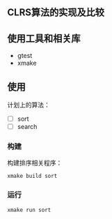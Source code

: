 ## CLRS算法的实现及比较

## 使用工具和相关库

* gtest
* xmake

## 使用

计划上的算法：

- [ ] sort
- [ ] search

### 构建

构建排序相关程序：
```
xmake build sort
```

### 运行

```
xmake run sort
```